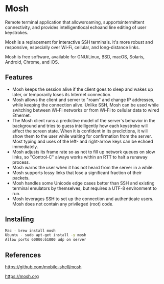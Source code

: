 # Mosh

Remote terminal application that allowsroaming, supportsintermittent connectivity, and provides intelligentlocal echoand line editing of user keystrokes.

Mosh is a replacement for interactive SSH terminals. It's more robust and responsive, especially over Wi-Fi, cellular, and long-distance links.

Mosh is free software, available for GNU/Linux, BSD, macOS, Solaris, Android, Chrome, and iOS.

## Features

- Mosh keeps the session alive if the client goes to sleep and wakes up later, or temporarily loses its Internet connection.
- Mosh allows the client and server to "roam" and change IP addresses, while keeping the connection alive. Unlike SSH, Mosh can be used while switching between Wi-Fi networks or from Wi-Fi to cellular data to wired Ethernet.
- The Mosh client runs a predictive model of the server's behavior in the background and tries to guess intelligently how each keystroke will affect the screen state. When it is confident in its predictions, it will show them to the user while waiting for confirmation from the server. Most typing and uses of the left- and right-arrow keys can be echoed immediately.
- Mosh adjusts its frame rate so as not to fill up network queues on slow links, so "Control-C" always works within an RTT to halt a runaway process.
- Mosh warns the user when it has not heard from the server in a while.
- Mosh supports lossy links that lose a significant fraction of their packets.
- Mosh handles some Unicode edge cases better than SSH and existing terminal emulators by themselves, but requires a UTF-8 environment to run.
- Mosh leverages SSH to set up the connection and authenticate users. Mosh does not contain any privileged (root) code.

## Installing

```bash
Mac - brew install mosh
Ubuntu - sudo apt-get install -y mosh
Allow ports 60000:61000 udp on server
```

## References

<https://github.com/mobile-shell/mosh>

<https://mosh.org>

